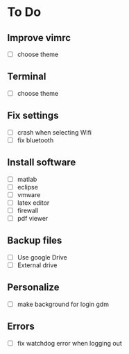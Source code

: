 # To Do
## Improve vimrc
  - [ ] choose theme
## Terminal
  - [ ] choose theme
## Fix settings
  - [ ] crash when selecting Wifi
  - [ ] fix bluetooth
## Install software
  - [ ] matlab
  - [ ] eclipse
  - [ ] vmware
  - [ ] latex editor
  - [ ] firewall
  - [ ] pdf viewer
## Backup files
  - [ ] Use google Drive
  - [ ] External drive
## Personalize
  - [ ] make background for login gdm
## Errors
  - [ ] fix watchdog error when logging out
